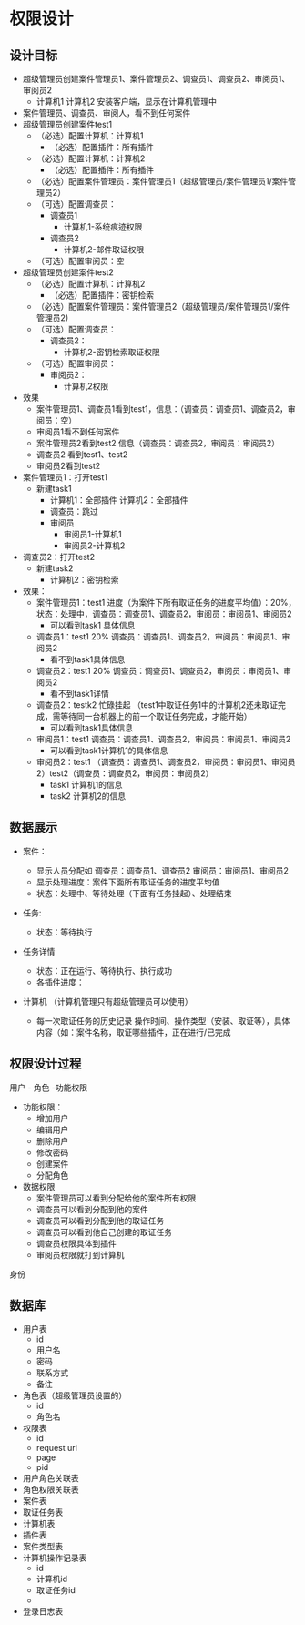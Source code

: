 # 权限设计
## 设计目标

- 超级管理员创建案件管理员1、案件管理员2、调查员1、调查员2、审阅员1、审阅员2
	- 计算机1 计算机2 安装客户端，显示在计算机管理中
- 案件管理员、调查员、审阅人，看不到任何案件
- 超级管理员创建案件test1
	- （必选）配置计算机：计算机1
		- （必选）配置插件：所有插件
	- （必选）配置计算机：计算机2
		- （必选）配置插件：所有插件
	- （必选）配置案件管理员：案件管理员1（超级管理员/案件管理员1/案件管理员2）
	- （可选）配置调查员：
		- 调查员1
			- 计算机1-系统痕迹权限
		- 调查员2
			- 计算机2-邮件取证权限
    - （可选）配置审阅员：空
- 超级管理员创建案件test2
	- （必选）配置计算机：计算机2
		- （必选）配置插件：密钥检索
	- （必选）配置案件管理员：案件管理员2（超级管理员/案件管理员1/案件管理员2)
	- （可选）配置调查员：
		- 调查员2：
			- 计算机2-密钥检索取证权限
	- （可选）配置审阅员：
		- 审阅员2：
			- 计算机2权限
- 效果
	- 案件管理员1、调查员1看到test1，信息：（调查员：调查员1、调查员2，审阅员：空）
	- 审阅员1看不到任何案件
	- 案件管理员2看到test2 信息（调查员：调查员2，审阅员：审阅员2）
	- 调查员2 看到test1、test2
	- 审阅员2看到test2
- 案件管理员1：打开test1
	- 新建task1
		- 计算机1：全部插件 计算机2：全部插件
		- 调查员：跳过
		- 审阅员
			- 审阅员1-计算机1
			- 审阅员2-计算机2
- 调查员2：打开test2
	- 新建task2
		- 计算机2：密钥检索
- 效果：
	- 案件管理员1：test1 进度（为案件下所有取证任务的进度平均值）：20%，状态：处理中，调查员：调查员1、调查员2，审阅员：审阅员1、审阅员2
		- 可以看到task1 具体信息
	- 调查员1：test1 20%  调查员：调查员1、调查员2，审阅员：审阅员1、审阅员2
		- 看不到task1具体信息
	- 调查员2：test1 20% 调查员：调查员1、调查员2，审阅员：审阅员1、审阅员2
		- 看不到task1详情
	- 调查员2：testk2 忙碌挂起 （test1中取证任务1中的计算机2还未取证完成，需等待同一台机器上的前一个取证任务完成，才能开始）
		- 可以看到task1具体信息
	- 审阅员1：test1 调查员：调查员1、调查员2，审阅员：审阅员1、审阅员2
		- 可以看到task1计算机1的具体信息
	- 审阅员2：test1 （调查员：调查员1、调查员2，审阅员：审阅员1、审阅员2）test2（调查员：调查员2，审阅员：审阅员2）
		- task1 计算机1的信息
		- task2 计算机2的信息

## 数据展示

- 案件：
	- 显示人员分配如 调查员：调查员1、调查员2  审阅员：审阅员1、审阅员2
	- 显示处理进度：案件下面所有取证任务的进度平均值
	- 状态：处理中、等待处理（下面有任务挂起）、处理结束
- 任务:
	
	- 状态：等待执行
- 任务详情
	- 状态：正在运行、等待执行、执行成功
	- 各插件进度： 
- 计算机 （计算机管理只有超级管理员可以使用）
	- 每一次取证任务的历史记录 操作时间、操作类型（安装、取证等），具体内容（如：案件名称，取证哪些插件，正在进行/已完成


##  权限设计过程
用户 - 角色 -功能权限
- 功能权限：
	- 增加用户
	- 编辑用户
	- 删除用户
	- 修改密码
	- 创建案件
	- 分配角色
- 数据权限
	- 案件管理员可以看到分配给他的案件所有权限
	- 调查员可以看到分配到他的案件
	- 调查员可以看到分配到他的取证任务
	- 调查员可以看到他自己创建的取证任务
	- 调查员权限具体到插件
	- 审阅员权限就打到计算机
	



身份

## 数据库
- 用户表
	- id
	- 用户名
	- 密码
	- 联系方式
	- 备注
- 角色表（超级管理员设置的）
	- id
	- 角色名
- 权限表
	- id
	- request url
	- page
	- pid
- 用户角色关联表
- 角色权限关联表
- 案件表
- 取证任务表
- 计算机表
- 插件表
- 案件类型表
- 计算机操作记录表
	- id
	- 计算机id
	- 取证任务id
	- 
- 登录日志表
